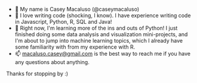 - 👋 My name is Casey Macaluso (@caseymacaluso)
- 👀 I love writing code (shocking, I know). I have experience writing code in Javascript, Python, R, SQL and Java!
- 🌱 Right now, I'm learning more of the ins and outs of Python! I just finished doing some data analysis and visualization mini-projects,
      and I'm about to jump into machine learning topics, which I already have some familiarity with from my experience with R.
- 📫 macaluso.casey@gmail.com is the best way to reach me if you have any questions about anything.

Thanks for stopping by :)

<!---
caseymacaluso/caseymacaluso is a ✨ special ✨ repository because its `README.md` (this file) appears on your GitHub profile.
You can click the Preview link to take a look at your changes.
--->
